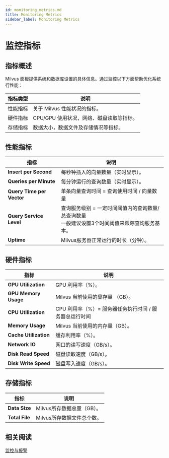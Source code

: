 ```yaml
---
id: monitoring_metrics.md
title: Monitoring Metrics
sidebar_label: Monitoring Metrics
---
```


# 监控指标

## 指标概述

Milvus 面板提供系统和数据库设置的具体信息。通过监控以下方面帮助优化系统行性能：

| 指标类型 | 说明                                     |
| -------- | ---------------------------------------- |
| 性能指标 | 关于 Milvus 性能状况的指标。             |
| 硬件指标 | CPU/GPU 使用状况，网络、磁盘读取等指标。 |
| 存储指标 | 数据大小，数据文件及存储情况等指标。     |

## 性能指标

| 指标                      | 说明                                                         |
| ------------------------- | ------------------------------------------------------------ |
| <b>Insert per Second</b>     | 每秒钟插入的向量数量（实时显示）。                           |
| <b>Queries per Minute</b>    | 每分钟运行的查询数量（实时显示）。                           |
| <b>Query Time per Vector</b> | 单条向量查询时间 = 查询使用时间 / 向量数量                   |
| <b>Query Service Level</b>   | 查询服务级别 = 一定时间阈值内的查询数量/总查询数量 <br/>一般建议设置3个时间阈值来跟踪查询服务基本。 |
| <b>Uptime</b>                | Milvus服务器正常运行的时长（分钟）。                         |

## 硬件指标

| 指标                  | 说明                                                   |
| --------------------- | ------------------------------------------------------ |
| <b>GPU Utilization</b>   | GPU 利用率（%）。                                      |
| <b>GPU Memory Usage</b>  | Milvus 当前使用的显存量 （GB）。                       |
| <b>CPU Utilization</b>   | CPU 利用率（%）= 服务器任务执行时间 / 服务器总运行时间 |
| <b>Memory Usage</b>      | Milvus 当前使用的内存量（GB）。                        |
| <b>Cache Utilization</b> | 缓存利用率（%）。                                      |
| <b>Network IO</b>        | 网口的读写速度（GB/s）。                               |
| <b>Disk Read Speed</b>   | 磁盘读取速度（GB/s）。                                 |
| <b>Disk Write Speed</b>  | 磁盘写入速度（GB/s）。                                 |

## 存储指标

| 指标           | 说明                       |
| -------------- | -------------------------- |
| <b>Data Size</b>  | Milvus所存数据总量（GB）。 |
| <b>Total File</b> | Milvus所存数据文件总个数。 |

## 相关阅读
[监控与报警](../guides/monitor.md)

